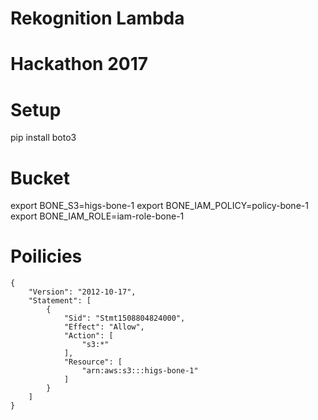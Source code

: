 # Rekognition Lambda
# Hackathon 2017


# Setup
pip install boto3

# Bucket
export BONE_S3=higs-bone-1
export BONE_IAM_POLICY=policy-bone-1
export BONE_IAM_ROLE=iam-role-bone-1


# Poilicies
```
{
    "Version": "2012-10-17",
    "Statement": [
        {
            "Sid": "Stmt1508804824000",
            "Effect": "Allow",
            "Action": [
                "s3:*"
            ],
            "Resource": [
                "arn:aws:s3:::higs-bone-1"
            ]
        }
    ]
}
```